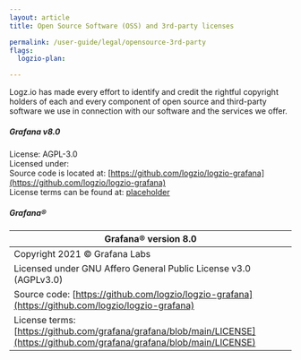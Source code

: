 ```yaml
---
layout: article
title: Open Source Software (OSS) and 3rd-party licenses

permalink: /user-guide/legal/opensource-3rd-party
flags:
  logzio-plan: 

---
```



Logz.io has made every effort to identify and credit the rightful copyright holders of each and every component of open source and third-party software we use in connection with our software and the services we offer. 

##### Grafana v8.0

License:  AGPL-3.0 <br>
Licensed under: <br> 
Source code is located at: [https://github.com/logzio/logzio-grafana](https://github.com/logzio/logzio-grafana) <br>
License terms can be found at: [placeholder]() <br>



##### Grafana® 

|Grafana® version 8.0 | 
|---|
|Copyright 2021 © Grafana Labs | 
|Licensed under GNU Affero General Public License v3.0 (AGPLv3.0)|
|Source code: [https://github.com/logzio/logzio-grafana](https://github.com/logzio/logzio-grafana)|
|License terms: [https://github.com/grafana/grafana/blob/main/LICENSE](https://github.com/grafana/grafana/blob/main/LICENSE) |
